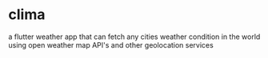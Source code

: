 # clima

a flutter weather app that can fetch any cities weather condition in the world using open weather map API's and other geolocation services
